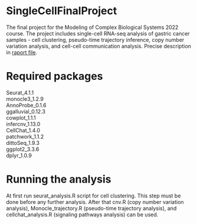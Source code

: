 # SingleCellFinalProject

The final project for the Modeling of Complex Biological Systems 2022 course.
The project includes single-cell RNA-seq analysis of gastric cancer samples - cell clustering, pseudo-time trajectory inference, copy number variation analysis, and cell-cell communication analysis. 
Precise description in [raport file](https://github.com/xadam97x/SingleCellFinalProject/blob/main/raport%20.pdf).


# Required packages
Seurat_4.1.1  
monocle3_1.2.9    
AnnoProbe_0.1.6  
ggalluvial_0.12.3   
cowplot_1.1.1  
infercnv_1.13.0   
CellChat_1.4.0  
patchwork_1.1.2  
dittoSeq_1.9.3  
ggplot2_3.3.6  
dplyr_1.0.9  

# Running the analysis

At first run seurat_analysis.R script for cell clustering. This step must be done before any further analysis. After that cnv.R (copy number variation analysis), Monocle_trajectory.R (pseudo-time trajectory analysis), and cellchat_analysis.R (signaling pathways analysis) can be used.
